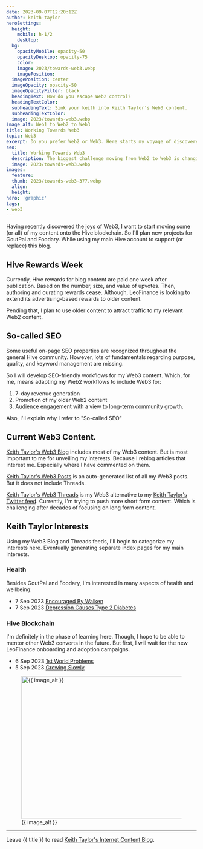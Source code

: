 ```yaml
---
date: 2023-09-07T12:20:12Z
author: keith-taylor
heroSettings:
  height:
    mobile: h-1/2
    desktop: 
  bg:
    opacityMobile: opacity-50
    opacityDesktop: opacity-75
    color: 
    image: 2023/towards-web3.webp
    imagePosition: 
  imagePosition: center
  imageOpacity: opacity-50
  imageOpacityFilter: black
  headingText: How do you escape Web2 control?
  headingTextColor: 
  subheadingText: Sink your keith into Keith Taylor's Web3 content.
  subheadingTextColor: 
  image: 2023/towards-web3.webp
image_alt: Web1 to Web2 to Web3
title: Working Towards Web3
topic: Web3
excerpt: Do you prefer Web2 or Web3. Here starts my voyage of discovery and transmigration.
seo:
  title: Working Towards Web3
  description: The biggest challenge moving from Web2 to Web3 is changing mindset. So follow my journey to see how I recognize and meet these challenges.
  image: 2023/towards-web3.webp
images:
  feature: 
  thumb: 2023/towards-web3-377.webp
  align: 
  height: 
hero: 'graphic'
tags:
- web3
---
```

<p>Having recently discovered the joys of Web3, I want to start moving some (or all) of my content onto the Hive blockchain. So I'll plan new projects for GoutPal and Foodary. While using my main Hive account to support (or replace) this blog.</p>
<h2 id="hiverewardsweek">Hive Rewards Week</h2>
<p>Currently, Hive rewards for blog content are paid one week after publication. Based on the number, size, and value of upvotes. Then, authoring and curating rewards cease. Although, LeoFinance is looking to extend its advertising-based rewards to older content.</p>
<p>Pending that, I plan to use older content to attract traffic to my relevant Web2 content.</p>
<h2 id="socalledseo">So-called SEO</h2>
<p>Some useful on-page SEO properties are recognized throughout the general Hive community. However, lots of fundamentals regarding purpose, quality, and keyword management are missing.</p>
<p>So I will develop SEO-friendly workflows for my Web3 content. Which, for me, means adapting my Web2 workflows to include Web3 for:</p>
<ol>
<li>7-day revenue generation</li>
<li>Promotion of my older Web2 content</li>
<li>Audience engagement with a view to long-term community growth.</li>
</ol>
<p>Also, I'll explain why I refer to "So-called SEO"</p>
<h2 id="currentweb3content">Current Web3 Content.</h2>
<p><a href="https://peakd.com/@keithtaylor">Keith Taylor's Web3 Blog</a> includes most of my Web3 content. But is most important to me for unveiling my interests. Because I reblog articles that interest me. Especially where I have commented on them.</p>
<p><a href="https://peakd.com/@keithtaylor/posts">Keith Taylor's Web3 Posts</a> is an auto-generated list of all my Web3 posts. But it does not include Threads.</p>
<p><a href="https://leofinance.io/profile/keithtaylor">Keith Taylor's Web3 Threads</a> is my Web3 alternative to my <a href="https://twitter.com/keithtaylor">Keith Taylor's Twitter feed</a>. Currently, I'm trying to push more short form content. Which is challenging after decades of focusing on long form content.</p>
<h2 id="keithtaylorinterests">Keith Taylor Interests</h2>
<p>Using my Web3 Blog and Threads feeds, I'll begin to categorize my interests here. Eventually generating separate index pages for my main interests.</p>
<h3 id="health">Health</h3>
<p>Besides GoutPal and Foodary, I'm interested in many aspects of health and wellbeing:</p>
<ul>
<li>7 Sep 2023 <a href="https://peakd.com/hive-193552/@keithtaylor/actifit-keithtaylor-20230907t170940070z">Encouraged By Walken</a></li>
<li>7 Sep 2023 <a href="https://leofinance.io/threads/view/keithtaylor/re-leothreads-ggborgts">Depression Causes Type 2 Diabetes</a></li>
</ul>
<h3 id="hiveblockchain">Hive Blockchain</h3>
<p>I'm definitely in the phase of learning here. Though, I hope to be able to mentor other Web3 converts in the future. But first, I will wait for the new LeoFinance onboarding and adoption campaigns.</p>
<ul>
<li>6 Sep 2023 <a href="https://leofinance.io/threads/view/keithtaylor/re-leothreads-kcga2zqo">1st World Problems</a></li>
<li>5 Sep 2023 <a href="https://peakd.com/hive-193552/@keithtaylor/actifit-keithtaylor-20230905t212917701z">Growing Slowly</a></li>
</ul>
<figure id="image">
<img src="/assets/images/{{ seo.image }}" alt="{{ image_alt }}"  width="610" height="377">
  <figcaption>{{ image_alt }}</figcaption>
</figure>
<hr>
<p>Leave {{ title }} to read <a href="/keith-taylor-blog/">Keith Taylor's Internet Content Blog</a>.</p>

